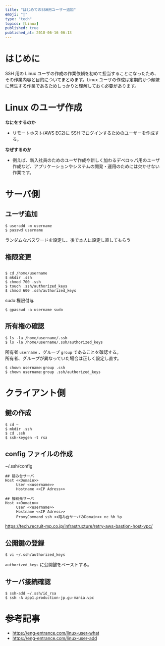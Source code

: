 ```yaml
---
title: "はじめてのSSH用ユーザー追加"
emoji: "🐧"
type: "tech"
topics: [Linux]
published: true
published_at: 2018-06-16 06:13
---
```


# はじめに

SSH 用の Linux ユーザの作成の作業依頼を初めて担当することになったため、その作業内容と目的についてまとめます。Linux ユーザの作成は定期的かつ頻繁に発生する作業であるためしっかりと理解しておく必要があります。

# Linux のユーザ作成

**なにをするのか**

- リモートホスト(AWS EC2)に SSH でログインするためのユーザーを作成する。

**なぜするのか**

- 例えば、新入社員のためのユーザ作成や新しく加わるデベロッパ用のユーザ作成など、アプリケーションやシステムの開発・運用のためには欠かせない作業です。

# サーバ側

## ユーザ追加

```console
$ useradd -m username
$ passwd username
```

ランダムなパスワードを設定し、後で本人に設定し直してもらう

## 権限変更

```console

$ cd /home/username
$ mkdir .ssh
$ chmod 700 .ssh
$ touch .ssh/authorized_keys
$ chmod 600 .ssh/authorized_keys
```

sudo 権限付与

```console
$ gpasswd -a username sudo
```

## 所有権の確認

```console
$ ls -la /home/username/.ssh
$ ls -la /home/username/.ssh/authorized_keys
```

所有者 `username` 、グループ `group` であることを確認する。  
所有者、グループが異なっていた場合は正しく設定し直す。

```console
$ chown username:group .ssh
$ chown username:group .ssh/authorized_keys
```

# クライアント側

## 鍵の作成

```console
$ cd ~
$ mkdir .ssh
$ cd .ssh
$ ssh-keygen -t rsa
```

## config ファイルの作成

~/.ssh/config

```:config
## 踏み台サーバ
Host <<Domain>>
     User <<username>>
     Hostname <<IP Adress>>

## 接続先サーバ
Host <<Domain>>
     User <<username>>
     Hostname <<IP Adress>>
     ProxyCommand ssh <<踏み台サーバのDomain>> nc %h %p
```

https://tech.recruit-mp.co.jp/infrastructure/retry-aws-bastion-host-vpc/

## 公開鍵の登録

```console
$ vi ~/.ssh/authorized_keys
```

`authorized_keys` に公開鍵をペーストする。

## サーバ接続確認

```
$ ssh-add ~/.ssh/id_rsa
$ ssh -A app1.production-jp.gu-mania.vpc
```

# 参考記事

- https://eng-entrance.com/linux-user-what
- https://eng-entrance.com/linux-user-add
